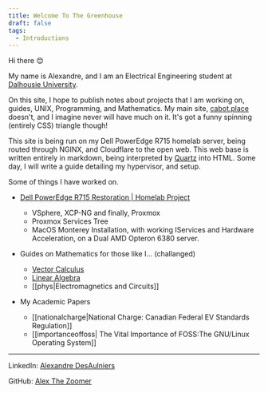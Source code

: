 ```yaml
---
title: Welcome To The Greenhouse
draft: false
tags:
  - Introductions
---
```

Hi there 😊

My name is Alexandre, and I am an Electrical Engineering student at [Dalhousie University](https://www.dal.ca/). 

On this site, I hope to publish notes about projects that I am working on, guides, UNIX, Programming, and Mathematics. My main site, [cabot.place](https://cabot.place/) doesn't, and I imagine never will have much on it. It's got a funny spinning (entirely CSS) triangle though! 

This site is being run on my Dell PowerEdge R715 homelab server, being routed through NGINX, and Cloudflare to the open web.  This web base is written entirely in markdown, being interpreted by [Quartz](https://quartz.jzhao.xyz/) into HTML.  Some day, I will write a guide detailing my hypervisor, and setup.

Some of things I have worked on.

- [Dell PowerEdge R715 Restoration | Homelab Project](poweredge.md)

	- VSphere, XCP-NG and finally, Proxmox
	- Proxmox Services Tree
	- MacOS Monterey Installation, with working IServices and Hardware Acceleration, on a Dual AMD Opteron 6380 server.


- Guides on Mathematics for those like I... (challanged)

	- [Vector Calculus](vec.md)
	- [Linear Algebra](linalg.md)
	- [[phys|Electromagnetics and Circuits]]


- My Academic Papers

	- [[nationalcharge|National Charge: Canadian Federal EV Standards Regulation]]
	- [[importanceoffoss| The Vital Importance of FOSS:The GNU/Linux Operating System]]


---

LinkedIn: [Alexandre DesAulniers](https://www.linkedin.com/in/alexandre-desaulniers-1739002b3/)

GitHub: [Alex The Zoomer](https://github.com/AlexTheZoomer)



